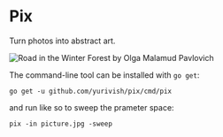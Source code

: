 # Pix

Turn photos into abstract art.

![Road in the Winter Forest by Olga Malamud Pavlovich](img/winter.jpg)

The command-line tool can be installed with `go get`:

```
go get -u github.com/yurivish/pix/cmd/pix
```

and run like so to sweep the prameter space:

```
pix -in picture.jpg -sweep
```
